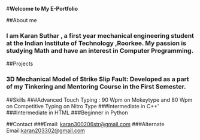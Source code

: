 #**Welcome to My E-Portfolio**

##About me 
### I am Karan Suthar , a first year mechanical engineering student at the Indian Institute of Technology ,Roorkee. My passion is studying Math and have an interest in Computer Programming.

##Projects
### 3D Mechanical Model of Strike Slip Fault: Developed as a part of my Tinkering and Mentoring Course in the First Semester.

##Skills
###Advanced Touch Typing : 90 Wpm on Mokeytype and 80 Wpm on Competitive Typing on Nitro Type
###Intermediate in C++'
###Intermediate in HTML
###Beginner in Python

##Contact
###Email: karan300206str@gmail.com
###Alternate Email:karan203302@gmail.com
